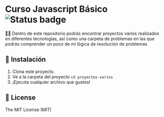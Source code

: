 # Curso Javascript Básico ![Status badge](https://img.shields.io/badge/status-in%20progress-blue)

🐱‍👤 Dentro de este repositorio podrás encontrar proyectos varios realizados en diferentes tecnologías, así como una carpeta de problemas en las que podrás comprender un poco de mi lógica de resolución de problemas


## 🚀 Instalación
1. Clona este proyecto.
2. Ve a la carpeta del proyecto
`cd proyectos-varios`
3. ¡Ejecuta cualquier archivo que gustes!

## 🧾 License
The MIT License (MIT)
